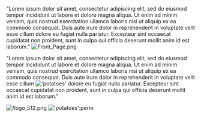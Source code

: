"Lorem ipsum dolor sit amet, consectetur adipiscing elit, sed do eiusmod tempor incididunt ut labore et dolore magna aliqua. Ut enim ad minim veniam, quis nostrud exercitation ullamco laboris nisi ut aliquip ex ea commodo consequat. Duis aute irure dolor in reprehenderit in voluptate velit esse cillum dolore eu fugiat nulla pariatur. Excepteur sint occaecat cupidatat non proident, sunt in culpa qui officia deserunt mollit anim id est laborum."
![Front_Page.png](https://github.com/hgarrereyn/Th3g3ntl3man-CTF-Writeups/blob/1f1b318055c2355fbff3f95176f7b85abb35d62e/2017/UIUCTF/problems/Cryptography/testFileConverterScript/Front_Page.png?raw=true)

"Lorem ipsum dolor sit amet, consectetur adipiscing elit, sed do eiusmod tempor incididunt ut labore et dolore magna aliqua. Ut enim ad minim veniam, quis nostrud exercitation ullamco laboris nisi ut aliquip ex ea commodo consequat. Duis aute irure dolor in reprehenderit in voluptate velit esse cillum !['potatoes'](https://github.com/hgarrereyn/Th3g3ntl3man-CTF-Writeups/blob/1f1b318055c2355fbff3f95176f7b85abb35d62e/2017/UIUCTF/problems/Cryptography/testFileConverterScript/Front_Page.png?raw=true) dolore eu fugiat nulla pariatur. Excepteur sint occaecat cupidatat non proident, sunt in culpa qui officia deserunt mollit anim id est laborum."

![/logo_512.png](https://github.com/hgarrereyn/Th3g3ntl3man-CTF-Writeups/blob/1f1b318055c2355fbff3f95176f7b85abb35d62e/logo_512.png?raw=true)
!['potatoes'](Mr.PotatoMan):perm
